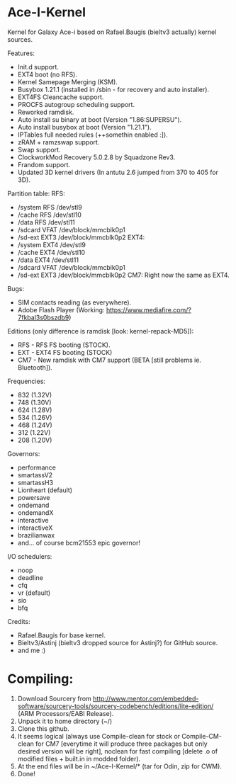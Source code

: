 Ace-I-Kernel
============

Kernel for Galaxy Ace-i based on Rafael.Baugis (bieltv3 actually) kernel sources.

Features:
- Init.d support.
- EXT4 boot (no RFS).
- Kernel Samepage Merging (KSM).
- Busybox 1.21.1 (installed in /sbin - for recovery and auto installer).
- EXT4FS Cleancache support.
- PROCFS autogroup scheduling support.
- Reworked ramdisk.
- Auto install su binary at boot (Version "1.86:SUPERSU").
- Auto install busybox at boot (Version "1.21.1").
- IPTables full needed rules (++somethin enabled :]).
- zRAM + ramzswap support.
- Swap support.
- ClockworkMod Recovery 5.0.2.8 by Squadzone Rev3.
- Frandom support.
- Updated 3D kernel drivers (In antutu 2.6 jumped from 370 to 405 for 3D).

Partition table:
RFS:
- /system	RFS	/dev/stl9
- /cache	RFS	/dev/stl10
- /data		RFS	/dev/stl11
- /sdcard	VFAT	/dev/block/mmcblk0p1
- /sd-ext	EXT3	/dev/block/mmcblk0p2
EXT4:
- /system	EXT4	/dev/stl9
- /cache	EXT4	/dev/stl10
- /data		EXT4	/dev/stl11
- /sdcard	VFAT	/dev/block/mmcblk0p1
- /sd-ext	EXT3	/dev/block/mmcblk0p2
CM7: Right now the same as EXT4.

Bugs:
- SIM contacts reading (as everywhere).
- Adobe Flash Player (Working: https://www.mediafire.com/?7fkbal3s0bszdb9)

Editions (only difference is ramdisk [look: kernel-repack-MD5]):
- RFS - RFS FS booting (STOCK).
- EXT - EXT4 FS booting (STOCK)
- CM7 - New ramdisk with CM7 support (BETA [still problems ie. Bluetooth]).

Frequencies:
- 832 (1.32V)
- 748 (1.30V)
- 624 (1.28V)
- 534 (1.26V)
- 468 (1.24V)
- 312 (1.22V)
- 208 (1.20V)

Governors:
- performance
- smartassV2
- smartassH3
- Lionheart (default)
- powersave
- ondemand
- ondemandX
- interactive
- interactiveX
- brazilianwax
- and... of course bcm21553 epic governor!

I/O schedulers:
- noop
- deadline
- cfq
- vr (default)
- sio
- bfq

Credits:
- Rafael.Baugis for base kernel.
- Bieltv3/Astinj (bieltv3 dropped source for Astinj?) for GitHub source.
- and me :)

Compiling:
============
1. Download Sourcery from http://www.mentor.com/embedded-software/sourcery-tools/sourcery-codebench/editions/lite-edition/
(ARM Processors/EABI Release).
2. Unpack it to home directory (~/)
3. Clone this github.
4. It seems logical (always use Compile-clean for stock or Compile-CM-clean for CM7 [everytime it will produce three packages but only desired version will be right], noclean for fast compiling [delete .o of modified files + built.in in modded folder).
5. At the end files will be in ~/Ace-I-Kernel/* (tar for Odin, zip for CWM).
6. Done!
